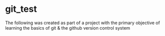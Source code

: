 # git_test
The following was created as part of a project with the primary objective of learning the basics of git & the github version control system

